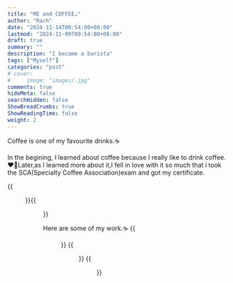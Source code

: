 ```yaml
---
title: "ME and COFFEE☕️"
author: "Rach"
date: "2024-11-14T00:54:00+08:00"
lastmod: "2024-11-09T00:54:00+08:00"
draft: true
summary: ""
description: "I became a barista"
tags: ["Myself"]
categories: "post"
# cover:
#     image: "images/.jpg"
comments: true
hideMeta: false
searchHidden: false
ShowBreadCrumbs: true
ShowReadingTime: false
weight: 2
--- 
```


Coffee is one of my favourite drinks.☕️

In the begining, I learned about coffee because I really like to drink coffee.❤️‍🔥Later,as I learned more about it,I fell in love with it so much that i took the SCA(Specialty Coffee Association)exam and got my certificate.

{{<figure src="/image/3.png" alt="my certificate" width="40%" float="left">}}{{<figure src="/image/4.png" alt="my certificate" width="40%" float="right">}}

Here are some of my work.☕️
{{<figure src="/image/5.jpg" alt="my work" width="40%" float="left">}}
{{<figure src="/image/6.jpg" alt="my work" width="40%" float="left">}}
{{<figure src="/image/7.jpg" alt="my work" width="40%" float="left">}}